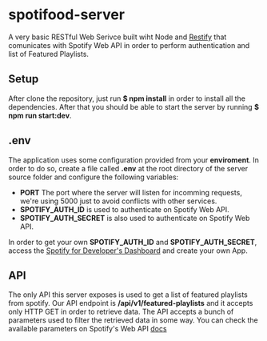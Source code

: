# spotifood-server

A very basic RESTful Web Serivce built wiht Node and [Restify](http://restify.com/) that comunicates with Spotify Web API in order to perform authentication and list of Featured Playlists.

## Setup

After clone the repository, just run **$ npm install** in order to install all the dependencies. After that you should be able to start the server by running **$ npm run start:dev**.

## .env

The application uses some configuration provided from your **enviroment**. In order to do so, create a file called **.env** at the root directory of the server source folder and configure the following variables:

- **PORT** The port where the server will listen for incomming requests, we're using 5000 just to avoid conflicts with other services.
- **SPOTIFY_AUTH_ID** is used to authenticate on Spotify Web API.
- **SPOTIFY_AUTH_SECRET** is also used to authenticate on Spotify Web API.

In order to get your own **SPOTIFY_AUTH_ID** and **SPOTIFY_AUTH_SECRET**, access the [Spotify for Developer's Dashboard](https://beta.developer.spotify.com/dashboard/) and create your own App.

## API

The only API this server exposes is used to get a list of featured playlists from spotify.
Our API endpoint is **/api/v1/featured-playlists** and it accepts only HTTP GET in order to retrieve data.
The API accepts a bunch of parameters used to filter the retrieved data in some way. You can check the available parameters on Spotify's Web API [docs](https://developer.spotify.com/web-api/get-list-featured-playlists/)
